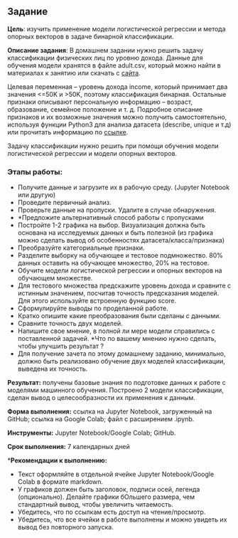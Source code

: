 ## Задание
**Цель**:
изучить применение модели логистической регрессии и метода опорных векторов в задаче бинарной классификации.

**Описание задания**:
В домашнем задании нужно решить задачу классификации физических лиц по уровню дохода. Данные для обучения модели хранятся в файле adult.csv, который можно найти в материалах к занятию или скачать с [сайта](https://www.cs.toronto.edu/~delve/data/adult/desc.html).

Целевая переменная – уровень дохода income, который принимает два значения <=50K и >50K, поэтому классификация бинарная. Остальные признаки описывают персональную информацию – возраст, образование, семейное положение и т. д. Подробное описание признаков и их возможные значения можно получить самостоятельно, используя функции Python3 для анализа датасета (describe, unique и т.д) или прочитать информацию по [ссылке](http://www.cs.toronto.edu/~delve/data/adult/adultDetail.html).

Задачу классификации нужно решить при помощи обучения модели логистической регрессии и модели опорных векторов.

### Этапы работы:
- Получите данные и загрузите их в рабочую среду. (Jupyter Notebook или другую)
- Проведите первичный анализ.
- Проверьте данные на пропуски. Удалите в случае обнаружения.
- *Предложите альтернативный способ работы с пропусками
- Постройте 1-2 графика на выбор. Визуализация должна быть основана на исследуемых данных и быть полезной (из графика можно сделать вывод об особенностях датасета/класса/признака)
- Преобразуйте категориальные признаки.
- Разделите выборку на обучающее и тестовое подмножество. 80% данных оставить на обучающее множество, 20% на тестовое.
- Обучите модели логистической регрессии и опорных векторов на обучающем множестве.
- Для тестового множества предскажите уровень дохода и сравните с истинным значением, посчитав точность предсказания моделей. Для этого используйте встроенную функцию score.
- Сформулируйте выводы по проделанной работе.
- Кратко опишите какие преобразования были сделаны с данными.
- Сравните точность двух моделей.
- Напишите свое мнение, в полной ли мере модели справились с поставленной задачей. *Что по вашему мнению нужно сделать, чтобы улучшить результат ?
- Для получение зачета по этому домашнему заданию, минимально, должно быть реализовано обучение двух моделей классификации, выведена их точность.

**Результат:** получены базовые знания по подготовке данных к работе с моделями машинного обучения. Построено 2 модели классификации, сделан вывод о целесообразности их применения к данным.

**Форма выполнения:** ссылка на Jupyter Notebook, загруженный на GitHub; ссылка на Google Colab; файл с расширением .ipynb.

**Инструменты:** Jupyter Notebook/Google Colab; GitHub.

**Срок выполнения:** 7 календарных дней

***Рекомендации к выполнению:**

- Текст оформляйте в отдельной ячейке Jupyter Notebook/Google Colab в формате markdown.
- У графиков должен быть заголовок, подписи осей, легенда (опционально). Делайте графики бОльшего размера, чем стандартный вывод, чтобы увеличить читаемость.
- Убедитесь, что по ссылкам есть доступ на чтение/просмотр.
- Убедитесь, что все ячейки в работе выполнены и можно увидеть их вывод без повторного запуска.